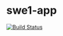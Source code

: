 # swe1-app
[![Build Status](https://app.travis-ci.com/ls4934/swe1-app.svg?branch=master)](https://app.travis-ci.com/ls4934/swe1-app)
